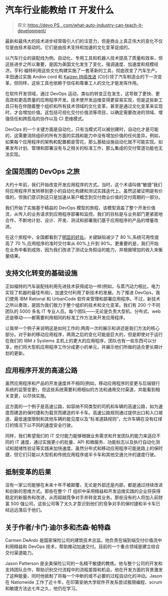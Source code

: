 # 汽车行业能教给 IT 开发什么

> 原文:[https://devo PS . com/what-auto-industry-can-teach-it-development/](https://devops.com/what-auto-industry-can-teach-it-development/)

最新和最伟大的技术进步经常吸引人们的注意力，但是商业上真正伟大的变化不仅仅是由技术驱动的。它们是由技术支持和加速的文化变革促成的。

以汽车行业的装配线为例。自动化、专用工具和机器人技术提高了质量和效率，但这些进步之所以重要，是因为美国文化发生了变化，强调速度、加速度和规模经济。亨利·福特利用这些文化构建实施了一套革新的工具，彻底改变了汽车生产。丰田通过实施 Andon cord 和 [Kaizen 持续改进](http://www.sae.org/manufacturing/lean/column/leanjun01.htm) (CI)引领了汽车制造业的下一次变革，但同样，这些工具也依赖于信任和尊重工人的文化才能发挥作用。

在软件开发领域，通过 DevOps 运动，类似的转变正在发生，这导致了更快、更高效和更高质量的应用程序开发。技术使开发运维变得更容易实现，但是这些新工具只有在伴随着整个组织和所有技术领域的文化变革，甚至是通过文化变革来实现时，才会增加价值。这包括可视化交付价值流等项目，以确定需要改进的领域、增强信任和跨孤岛的协作以及 CI 思维模式。

DevOps 的一个关键方面是自动化，只有当模式可以被创建时，自动化才是可能的，这需要消除组织的所有方面的实践和能力中没有增加价值的任何差异。例如，如果每个应用程序的架构和配置都是雪花，那么基础设施自动化就不可能实现。如果发布计划、管理和部署没有与之相关的标准工作，那么集成的交付管道功能也无法实现。

## 全国范围的 DevOps 之旅

大约十年前，我们开始改变开发应用程序的方式。当时，这个术语叫做“敏捷”我们将应用程序开发转移到更小的自动化构建和测试实践迭代上。虽然这被证明是有价值的，但我们意识到这只是加速从客户概念到交付商业价值的交付周期的一部分。

我们开始了实施基于精益的 DevOps 模型的旅程，该模型涵盖了整个开发价值流，从传入的业务请求到应用程序部署和监控。我们的目标是与业务部门更紧密地合作，不断地计划、设计、开发、测试和部署我们基于应用程序的产品的增量改进。

在这个旅程中，全国都看到了[明显的好处](https://www.youtube.com/watch?v=_uprgTAMA_Q)。关键缺陷减少了 80 %,系统可用性提高了 70 %,应用程序的准时交付率从 60%上升到 90%。更重要的是，我们开始在业务中看到成效，因为我们改进了测试业务假设的能力，并根据增加的收入来衡量结果。

## 支持文化转变的基础设施

正如福特的汽车装配线利用先进技术获得成功一样(例如，与蒸汽动力相比，电力实现了机器的最佳布局)，加速交付利用了新技术的发展。为了推进 DevOps，我们使用 IBM Rational 和 UrbanCode 软件来管理和部署应用程序。不过，新技术之所以奏效，是因为我们致力于整个组织的技术和文化变革。我们有 200 个不同团队的 5000 多名 IT 专业人员。每个团队——无论是负责大型机、分布式、web 还是移动——都需要利用相同的标准工作方法来开发应用程序。

让我举一个例子来说明这是如何工作的:两周一次的展示和讲述是我们方法的核心部分。对于新的移动应用程序，两周之后的变化可能是巨大的，但是即使对于运行在我们的 IBM z Systems 主机上的更大的应用程序，团队也有一些东西可以分享。他们将大型机应用程序工作分成更小的单元，并展示他们所做的适合更长期计划的更新。

## 应用程序开发的高速公路

虽然应用程序和产品的开发速度并不相同(例如，移动应用程序的变更与后端银行系统的监管变更)，但这些系统需要利用相似的方法和通用交付渠道，并能看到相关变更，以尽快实施。

这方面的一个例子是高速公路，如容纳不同类型的司机和车辆的高速公路，如为速度而建造的保时捷和为载货而建造的半卡车。高速公路规则通过提供出口和入口坡道、最低速度限制和其他车辆的能见度以及“标准道路规则”，允许车辆在没有红绿灯的情况下以不同的速度安全行驶。

同样，我们希望我们的 IT 交付能力能够根据业务需求和开发团队的能力来适应不同的 IT 速度，通过实施更小的批量、API 和微服务、功能标志以及执行自动化测试和就绪性验证等实践来加快速度。虽然分布式和移动应用程序可能是路上的保时捷，但它们只能以大型机和传统应用程序或半卡车和其他交通允许的速度行驶。

## 抵制变革的后果

没有一家公司能够在未来十年不被颠覆，无论是外部还是内部，都是通过持续改进和创新的思维方式。那些在整个 IT 组织中采用精益和开发运维实践的企业将获得稳定的新服务和改进，从而超越竞争对手并转变其业务。那些没有的人将加入前财富 500 强公司，这些公司等了太久才意识到他们的竞争对手的保时捷和半卡车已经远远落后于他们。

## 关于作者/卡门·迪尔多和杰森·帕特森

Carmen DeArdo 是国家保险公司的建筑技术总监。他负责在端到端交付价值流中利用精益和 DevOps 技术，帮助推动加速交付。目前的一个重点领域是建立综合交付渠道能力。

Jason Patterson 是全美保险公司的一名精干敏捷的教练。他与整个公司的开发和支持团队合作，帮助识别交付流程中的流程差距和机会。他在开发方面的背景激发了这种能量，同时他抵制了将每一个中断的或不必要的过程自动化的冲动。Jason 在 Nationwide 工作了近十年，在印第安纳大学软件开发系尝试极限编程、scrum 和敏捷方法达七年之久，他仍在学习。